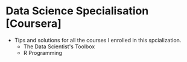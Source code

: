 Data Science Specialisation [Coursera]
========

* Tips and solutions for all the courses I enrolled in this spcialization.
	* The Data Scientist's Toolbox 
	* R Programming
